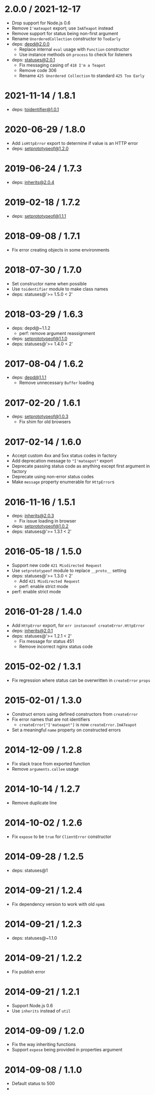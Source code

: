 2.0.0 / 2021-12-17
==================

  * Drop support for Node.js 0.6
  * Remove `I'mateapot` export; use `ImATeapot` instead
  * Remove support for status being non-first argument
  * Rename `UnorderedCollection` constructor to `TooEarly`
  * deps: depd@2.0.0
    - Replace internal `eval` usage with `Function` constructor
    - Use instance methods on `process` to check for listeners
  * deps: statuses@2.0.1
    - Fix messaging casing of `418 I'm a Teapot`
    - Remove code 306
    - Rename `425 Unordered Collection` to standard `425 Too Early`

2021-11-14 / 1.8.1
==================

  * deps: toidentifier@1.0.1

2020-06-29 / 1.8.0
==================

  * Add `isHttpError` export to determine if value is an HTTP error
  * deps: setprototypeof@1.2.0

2019-06-24 / 1.7.3
==================

  * deps: inherits@2.0.4

2019-02-18 / 1.7.2
==================

  * deps: setprototypeof@1.1.1

2018-09-08 / 1.7.1
==================

  * Fix error creating objects in some environments

2018-07-30 / 1.7.0
==================

  * Set constructor name when possible
  * Use `toidentifier` module to make class names
  * deps: statuses@'>= 1.5.0 < 2'

2018-03-29 / 1.6.3
==================

  * deps: depd@~1.1.2
    - perf: remove argument reassignment
  * deps: setprototypeof@1.1.0
  * deps: statuses@'>= 1.4.0 < 2'

2017-08-04 / 1.6.2
==================

  * deps: depd@1.1.1
    - Remove unnecessary `Buffer` loading

2017-02-20 / 1.6.1
==================

  * deps: setprototypeof@1.0.3
    - Fix shim for old browsers

2017-02-14 / 1.6.0
==================

  * Accept custom 4xx and 5xx status codes in factory
  * Add deprecation message to `"I'mateapot"` export
  * Deprecate passing status code as anything except first argument in factory
  * Deprecate using non-error status codes
  * Make `message` property enumerable for `HttpError`s

2016-11-16 / 1.5.1
==================

  * deps: inherits@2.0.3
    - Fix issue loading in browser
  * deps: setprototypeof@1.0.2
  * deps: statuses@'>= 1.3.1 < 2'

2016-05-18 / 1.5.0
==================

  * Support new code `421 Misdirected Request`
  * Use `setprototypeof` module to replace `__proto__` setting
  * deps: statuses@'>= 1.3.0 < 2'
    - Add `421 Misdirected Request`
    - perf: enable strict mode
  * perf: enable strict mode

2016-01-28 / 1.4.0
==================

  * Add `HttpError` export, for `err instanceof createError.HttpError`
  * deps: inherits@2.0.1
  * deps: statuses@'>= 1.2.1 < 2'
    - Fix message for status 451
    - Remove incorrect nginx status code

2015-02-02 / 1.3.1
==================

  * Fix regression where status can be overwritten in `createError` `props`

2015-02-01 / 1.3.0
==================

  * Construct errors using defined constructors from `createError`
  * Fix error names that are not identifiers
    - `createError["I'mateapot"]` is now `createError.ImATeapot`
  * Set a meaningful `name` property on constructed errors

2014-12-09 / 1.2.8
==================

  * Fix stack trace from exported function
  * Remove `arguments.callee` usage

2014-10-14 / 1.2.7
==================

  * Remove duplicate line

2014-10-02 / 1.2.6
==================

  * Fix `expose` to be `true` for `ClientError` constructor

2014-09-28 / 1.2.5
==================

  * deps: statuses@1

2014-09-21 / 1.2.4
==================

  * Fix dependency version to work with old `npm`s

2014-09-21 / 1.2.3
==================

  * deps: statuses@~1.1.0

2014-09-21 / 1.2.2
==================

  * Fix publish error

2014-09-21 / 1.2.1
==================

  * Support Node.js 0.6
  * Use `inherits` instead of `util`

2014-09-09 / 1.2.0
==================

  * Fix the way inheriting functions
  * Support `expose` being provided in properties argument

2014-09-08 / 1.1.0
==================

  * Default status to 500
  *